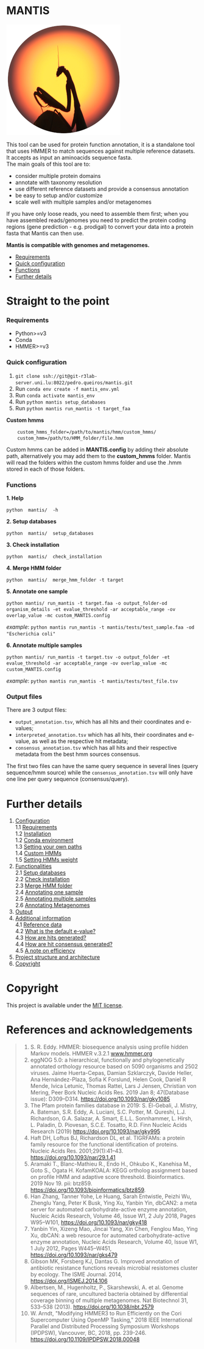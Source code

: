# MANTIS

![mantis_icon](Images/mantis_icon_small.png)

This tool can be used for protein function annotation, it is a standalone tool that uses HMMER to match sequences against multiple reference datasets. It accepts as input an aminoacids sequence fasta.  
The main goals of this tool are to:
- consider multiple protein domains
- annotate with taxonomy resolution
- use different reference datasets and provide a consensus annotation
- be easy to setup and/or customize
- scale well with multiple samples and/or metagenomes


If you have only loose reads, you need to assemble them first; when you have assembled reads/genomes you need to predict the protein coding regions (gene prediction - e.g. prodigal) to convert your data into a protein fasta that Mantis can then use.

**Mantis is compatible with genomes and metagenomes.**

- [Requirements](#requirements)
- [Quick configuration](#quick-configuration)
- [Functions](#functions)
- [Further details](#further-details)




# Straight to the point
### Requirements

- Python>=v3   
- Conda  
- HMMER>=v3

### Quick configuration
1. `git clone ssh://git@git-r3lab-server.uni.lu:8022/pedro.queiros/mantis.git`  
2. Run `conda env create -f mantis_env.yml`
3. Run `conda activate mantis_env`
4. Run `python mantis setup_databases`
5. Run `python mantis run_mantis -t target_faa`

**Custom hmms**  

        custom_hmms_folder=/path/to/mantis/hmm/custom_hmms/   
        custom_hmm=/path/to/HMM_folder/file.hmm

Custom hmms can be added in **MANTIS.config** by adding their absolute path, alternatively you may add them to the **custom_hmms** folder.
Mantis will read the folders within the custom hmms folder and use the .hmm stored in each of those folders.  

### Functions

**1. Help**  
````
python  mantis/  -h
````
**2. Setup databases**  
````
python  mantis/  setup_databases
````

**3. Check installation**  
````
python  mantis/  check_installation
````
**4. Merge HMM folder**  
````
python  mantis/  merge_hmm_folder -t target
````
**5. Annotate one sample**  
````
python mantis/ run_mantis -t target.faa -o output_folder-od organism_details -et evalue_threshold -ar acceptable_range -ov overlap_value -mc custom_MANTIS.config    
````
*example*: `python mantis run_mantis -t mantis/tests/test_sample.faa -od "Escherichia coli"`

**6. Annotate multiple samples**  
````
python mantis/ run_mantis -t target.tsv -o output_folder -et evalue_threshold -ar acceptable_range -ov overlap_value -mc custom_MANTIS.config
````
*example*: `python mantis run_mantis -t mantis/tests/test_file.tsv`

### Output files  

There are 3 output files:
 - `output_annotation.tsv`, which has all hits and their coordinates and e-values;
 - `interpreted_annotation.tsv` which has all hits, their coordinates and e-value, as well as the respective hit metadata;
- `consensus_annotation.tsv` which has all hits and their respective metadata from the best hmm sources consensus.  

The first two files can have the same query sequence in several lines (query sequence/hmm source) while the `consensus_annotation.tsv` will only have one line per query sequence (consensus/query).

# Further details

1. [Configuration](https://github.com/PedroMTQ/mantis/wiki/Configuration)  
  1.1 [Requirements](https://github.com/PedroMTQ/mantis/wiki/Configuration#requirements)  
  1.2 [Installation](https://github.com/PedroMTQ/mantis/wiki/Configuration#installation)  
  1.2 [Conda environment](https://github.com/PedroMTQ/mantis/wiki/Configuration#conda-environment)  
  1.3 [Setting your own paths](https://github.com/PedroMTQ/mantis/wiki/Configuration#setting-your-own-paths)  
  1.4 [Custom HMMs](https://github.com/PedroMTQ/mantis/wiki/Configuration#custom-hmms)  
  1.5 [Setting HMMs weight](https://github.com/PedroMTQ/mantis/wiki/Configuration#setting-hmms-weight)  
2. [Functionalities](https://github.com/PedroMTQ/mantis/wiki/#Functionalities)  
  2.1 [Setup databases](https://github.com/PedroMTQ/mantis/wiki/#Functionalities#setup-databases)  
  2.2 [Check installation](https://github.com/PedroMTQ/mantis/wiki/#Functionalities#check-installation)  
  2.3 [Merge HMM folder](https://github.com/PedroMTQ/mantis/wiki/#Functionalities#merge-hmm-folder)  
  2.4 [Annotating one sample](https://github.com/PedroMTQ/mantis/wiki/#Functionalities#annotate-one-sample)  
  2.5 [Annotating multiple samples](https://github.com/PedroMTQ/mantis/wiki/#Functionalities#annotate-multiple-samples)  
  2.6 [Annotating Metagenomes](https://github.com/PedroMTQ/mantis/wiki/#Functionalities#annotating-metagenomes)   
3. [Output](https://github.com/PedroMTQ/mantis/wiki/Output)  
4. [Additional information](https://github.com/PedroMTQ/mantis/wiki/Additional-information)  
  4.1 [Reference data](https://github.com/PedroMTQ/mantis/wiki/Additional-information#reference-data)  
  4.2 [What is the default e-value?](https://github.com/PedroMTQ/mantis/wiki/Additional-information#what-is-the-e-value-threshold)  
  4.3 [How are hits generated?](https://github.com/PedroMTQ/mantis/wiki/Additional-information#how-are-hits-generated)  
  4.4 [How are hit consensus generated?](https://github.com/PedroMTQ/mantis/wiki/Additional-information#how-are-hit-consensus-generated)  
  4.5 [A note on efficiency](https://github.com/PedroMTQ/mantis/wiki/Additional-information#notes-on-efficiency)  
5. [Project structure and architecture](https://github.com/PedroMTQ/mantis/wiki/Project-structure-and-architecture)  
6. [Copyright](https://github.com/PedroMTQ/mantis/wiki/Copyright)  

# Copyright

This project is available under the [MIT license](https://github.com/PedroMTQ/mantis/wiki/Copyright).

# References and acknowledgements

>1. S. R. Eddy. HMMER: biosequence analysis using profile hidden Markov models. HMMER v.3.2.1 www.hmmer.org
>2. eggNOG 5.0: a hierarchical, functionally and phylogenetically annotated orthology resource based on 5090 organisms and 2502 viruses. Jaime Huerta-Cepas, Damian Szklarczyk, Davide Heller, Ana Hernández-Plaza, Sofia K Forslund, Helen Cook, Daniel R Mende, Ivica Letunic, Thomas Rattei, Lars J Jensen, Christian von Mering, Peer Bork Nucleic Acids Res. 2019 Jan 8; 47(Database issue): D309–D314. https://doi.org/10.1093/nar/gky1085
>3. The Pfam protein families database in 2019: S. El-Gebali, J. Mistry, A. Bateman, S.R. Eddy, A. Luciani, S.C. Potter, M. Qureshi, L.J. Richardson, G.A. Salazar, A. Smart, E.L.L. Sonnhammer, L. Hirsh, L. Paladin, D. Piovesan, S.C.E. Tosatto, R.D. Finn Nucleic Acids Research (2019)  https://doi.org/10.1093/nar/gky995
>4. Haft DH, Loftus BJ, Richardson DL, et al. TIGRFAMs: a protein family resource for the functional identification of proteins. Nucleic Acids Res. 2001;29(1):41–43. https://doi.org/10.1093/nar/29.1.41
>5. Aramaki T., Blanc-Mathieu R., Endo H., Ohkubo K., Kanehisa M., Goto S., Ogata H. KofamKOALA: KEGG ortholog assignment based on profile HMM and adaptive score threshold. Bioinformatics. 2019 Nov 19. pii: btz859. https://doi.org/10.1093/bioinformatics/btz859.
>6. Han Zhang, Tanner Yohe, Le Huang, Sarah Entwistle, Peizhi Wu, Zhenglu Yang, Peter K Busk, Ying Xu, Yanbin Yin, dbCAN2: a meta server for automated carbohydrate-active enzyme annotation, Nucleic Acids Research, Volume 46, Issue W1, 2 July 2018, Pages W95–W101, https://doi.org/10.1093/nar/gky418
>7. Yanbin Yin, Xizeng Mao, Jincai Yang, Xin Chen, Fenglou Mao, Ying Xu, dbCAN: a web resource for automated carbohydrate-active enzyme annotation, Nucleic Acids Research, Volume 40, Issue W1, 1 July 2012, Pages W445–W451, https://doi.org/10.1093/nar/gks479
>8. Gibson MK, Forsberg KJ, Dantas G. Improved annotation of antibiotic resistance functions reveals microbial resistomes cluster by ecology. The ISME Journal. 2014, https://doi.org/ISMEJ.2014.106
>9. Albertsen, M., Hugenholtz, P., Skarshewski, A. et al. Genome sequences of rare, uncultured bacteria obtained by differential coverage binning of multiple metagenomes. Nat Biotechnol 31, 533–538 (2013). https://doi.org/10.1038/nbt.2579
>10. W. Arndt, "Modifying HMMER3 to Run Efficiently on the Cori Supercomputer Using OpenMP Tasking," 2018 IEEE International Parallel and Distributed Processing Symposium Workshops (IPDPSW), Vancouver, BC, 2018, pp. 239-246. https://doi.org/10.1109/IPDPSW.2018.00048
